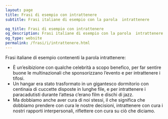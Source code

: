```yaml
---
layout: page
title: Frasi di esempio con intrattenere 
subtitle: Frasi italiane di esempio con la parola  intrattenere

og_title: Frasi di esempio con intrattenere 
og_description: Frasi italiane di esempio con la parola  intrattenere
og_type: website
permalink: /frasi/i/intrattenere.html
---
```


Frasi italiane di esempio contenenti la parola intrattenere:


- È un’esibizione con qualche celebrità a scopo benefico, per far sentire buone le multinazionali che sponsorizzano l’evento e per intrattenere i tifosi.
- Un hangar era stato trasformato in un gigantesco dormitorio con centinaia di cuccette disposte in lunghe file, e per intrattenere i paracadutisti durante l’attesa c’erano film e dischi di jazz.
- Ma dobbiamo anche aver cura di noi stessi, il che significa che dobbiamo prendere con cura le nostre decisioni, intrattenere con cura i nostri rapporti interpersonali, riflettere con cura su ciò che diciamo.
